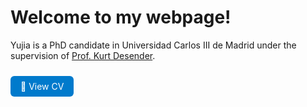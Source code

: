 # Welcome to my webpage!

Yujia is a PhD candidate in Universidad Carlos III de Madrid under the supervision of <a href="https://business.uc3m.es/en/faculty/profesor/perfil/kurt-desender">Prof. Kurt Desender</a>.

<a href="/Yujia_Chen_CV.pdf" target="_blank" style="
    display: inline-block; 
    padding: 8px 16px; 
    margin-top: 10px;
    background-color: #007acc; 
    color: white; 
    border-radius: 6px; 
    text-decoration: none;
    font-size: 14px;">
📄 View CV
</a>

